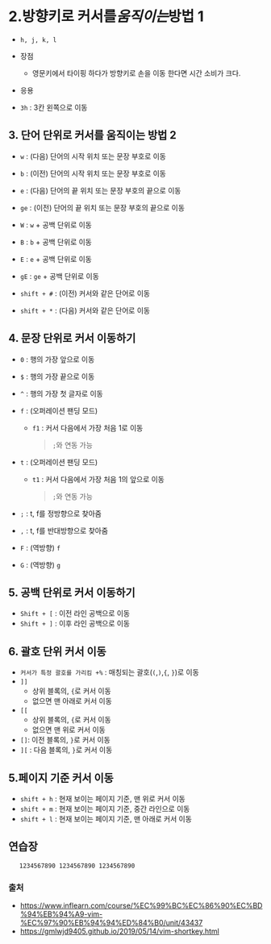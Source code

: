# 2.방향키로 커서를*움직이는*방법 1

- `h, j, k, l`
- 장점

  - 영문키에서 타이핑 하다가 방향키로 손을 이동 한다면 시간 소비가 크다.

- 응용
- `3h` : 3칸 왼쪽으로 이동

## 3. 단어 단위로 커서를 움직이는 방법 2

- `w` : (다음) 단어의 시작 위치 또는 문장 부호로 이동
- `b` : (이전) 단어의 시작 위치 또는 문장 부호로 이동
- `e` : (다음) 단어의 끝 위치 또는 문장 부호의 끝으로 이동
- `ge` : (이전) 단어의 끝 위치 또는 문장 부호의 끝으로 이동

- `W` : `w` + 공백 단위로 이동
- `B` : `b` + 공백 단위로 이동
- `E` : `e` + 공백 단위로 이동
- `gE` : `ge` + 공백 단위로 이동

- `shift + #` : (이전) 커서와 같은 단어로 이동
- `shift + *` : (다음) 커서와 같은 단어로 이동

## 4. 문장 단위로 커서 이동하기

- `0` : 행의 가장 앞으로 이동
- `$` : 행의 가장 끝으로 이동
- `^` : 행의 가장 첫 글자로 이동
- `f` : (오퍼레이션 팬딩 모드)

  - `f1` : 커서 다음에서 가장 처음 1로 이동
    > `;`와 연동 가능

- `t` : (오퍼레이션 팬딩 모드)
  - `t1` : 커서 다음에서 가장 처음 1의 앞으로 이동
    > `;`와 연동 가능
- `;` : t, f를 정방향으로 찾아줌
- `,` : t, f를 반대방향으로 찾아줌

- `F` : (역방향) `f`
- `G` : (역방향) `g`

## 5. 공백 단위로 커서 이동하기

- `Shift + [` : 이전 라인 공백으로 이동
- `Shift + ]` : 이후 라인 공백으로 이동

## 6. 괄호 단위 커서 이동

- `커서가 특정 괄호를 가리킴 +%` : 매칭되는 괄호(`(`,`)`,`{`, `}`)로 이동
- `]]`
  - 상위 블록의, `{`로 커서 이동
  - 없으면 맨 아래로 커서 이동
- `[[`
  - 상위 블록의, `{`로 커서 이동
  - 없으면 맨 위로 커서 이동
- `[]`: 이전 블록의, `}`로 커서 이동
- `][` : 다음 블록의, `}`로 커서 이동

## 5.페이지 기준 커서 이동

- `shift + h` : 현재 보이는 페이지 기준, 맨 위로 커서 이동
- `shift + m` : 현재 보이는 페이지 기준, 중간 라인으로 이동
- `shift + l` : 현재 보이는 페이지 기준, 맨 아래로 커서 이동

## 연습장

```
   1234567890 1234567890 1234567890
```

### 출처

- <https://www.inflearn.com/course/%EC%99%BC%EC%86%90%EC%BD%94%EB%94%A9-vim-%EC%97%90%EB%94%94%ED%84%B0/unit/43437>
- <https://gmlwjd9405.github.io/2019/05/14/vim-shortkey.html>
